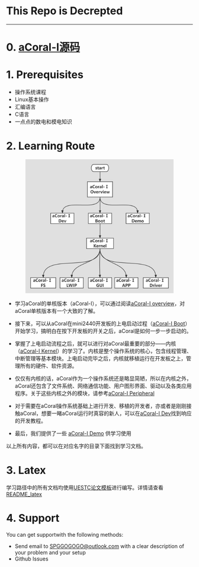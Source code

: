 # This Repo is Decrepted
***

# 0. [aCoral-I源码](https://github.com/spg-one/aCoral-mini2440)
# 1. Prerequisites
* 操作系统课程
* Linux基本操作
* 汇编语言
* C语言
* 一点点的数电和模电知识

# 2. Learning Route
<div align="center" >
 <img src="Learning Route.png" width = "400" alt="图片名称"/>
</div>

* 学习aCoral的单核版本（aCoral-I），可以通过阅读[aCoral-I overview](https://github.com/spg-one/aCoral1-Document/tree/master/aCoral-I%20Overview)，对aCoral单核版本有一个大致的了解。

* 接下来，可以从aCoral在mini2440开发板的上电启动过程（[aCoral-I Boot](https://github.com/spg-one/aCoral1-Document/tree/master/aCoral-I%20Boot)）开始学习，搞明白在按下开发板的开关之后，aCoral是如何一步一步启动的。

* 掌握了上电启动流程之后，就可以进行对aCoral最重要的部分——内核（[aCoral-I Kernel](https://github.com/spg-one/aCoral1-Document/tree/master/aCoral-I%20Kernel)）的学习了。内核是整个操作系统的核心，包含线程管理、中断管理等基本模块。上电启动完毕之后，内核就移植运行在开发板之上，管理所有的硬件、软件资源。

* 仅仅有内核的话，aCoral作为一个操作系统还是略显简陋，所以在内核之外，aCoral还包含了文件系统、网络通信功能、用户图形界面、驱动以及各类应用程序。关于这些内核之外的模块，请参考[aCoral-I Peripheral](https://github.com/spg-one/aCoral1-Document/tree/master/aCoral-I%20Peripheral)

* 对于需要在aCoral操作系统基础上进行开发、移植的开发者，亦或者是刚刚接触aCoral，想要一睹aCoral运行时真容的新人，可以在[aCoral-I Dev](https://github.com/spg-one/aCoral1-Document/tree/master/aCoral-I%20Dev)找到响应的开发教程。

* 最后，我们提供了一些 [aCoral-I Demo](https://github.com/spg-one/aCoral1-Document/tree/master/aCoral-I%20Demo) 供学习使用

以上所有内容，都可以在对应名字的目录下面找到学习文档。

# 3. Latex
学习路径中的所有文档均使用[UESTC论文模板](https://github.com/x-magus/ThesisUESTC)进行编写。详情请查看[README_latex](https://github.com/spg-one/aCoral1-Document/blob/master/README_latex.md)


# 4. Support

You can get supportwith the following methods:
* Send email to SPGGOGOGO@outlook.com with a clear description of your problem and your setup
* Github Issues
